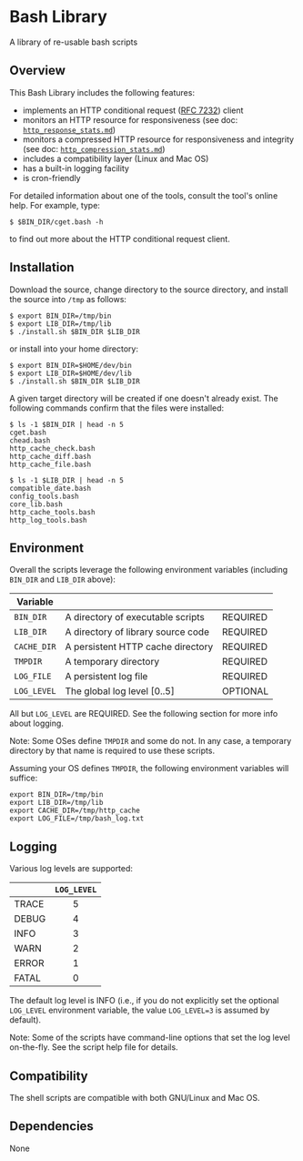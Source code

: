 # Bash Library

A library of re-usable bash scripts

## Overview

This Bash Library includes the following features:

* implements an HTTP conditional request ([RFC 7232](https://tools.ietf.org/html/rfc7232)) client
* monitors an HTTP resource for responsiveness (see doc: [`http_response_stats.md`](doc/http_response_stats.md))
* monitors a compressed HTTP resource for responsiveness and integrity (see doc: [`http_compression_stats.md`](doc/http_compression_stats.md))
* includes a compatibility layer (Linux and Mac OS)
* has a built-in logging facility
* is cron-friendly

For detailed information about one of the tools, consult the tool's online help. For example, type:

```Shell
$ $BIN_DIR/cget.bash -h
```

to find out more about the HTTP conditional request client.

## Installation

Download the source, change directory to the source directory, and install the source into `/tmp` as follows:

```Shell
$ export BIN_DIR=/tmp/bin
$ export LIB_DIR=/tmp/lib
$ ./install.sh $BIN_DIR $LIB_DIR
```

or install into your home directory:

```Shell
$ export BIN_DIR=$HOME/dev/bin
$ export LIB_DIR=$HOME/dev/lib
$ ./install.sh $BIN_DIR $LIB_DIR
```

A given target directory will be created if one doesn't already exist. The following commands confirm that the files were installed:

```Shell
$ ls -1 $BIN_DIR | head -n 5
cget.bash
chead.bash
http_cache_check.bash
http_cache_diff.bash
http_cache_file.bash

$ ls -1 $LIB_DIR | head -n 5
compatible_date.bash
config_tools.bash
core_lib.bash
http_cache_tools.bash
http_log_tools.bash
```

## Environment

Overall the scripts leverage the following environment variables (including `BIN_DIR` and `LIB_DIR` above):

| Variable | | |
| --- | --- | --- |
| `BIN_DIR` | A directory of executable scripts | REQUIRED |
| `LIB_DIR` | A directory of library source code | REQUIRED |
| `CACHE_DIR` | A persistent HTTP cache directory | REQUIRED |
| `TMPDIR` | A temporary directory | REQUIRED |
| `LOG_FILE` | A persistent log file | REQUIRED |
| `LOG_LEVEL` | The global log level [0..5] | OPTIONAL |

All but `LOG_LEVEL` are REQUIRED. See the following section for more info about logging.

Note: Some OSes define `TMPDIR` and some do not. In any case, a temporary directory by that name is required to use these scripts.

Assuming your OS defines `TMPDIR`, the following environment variables will suffice:

```Shell
export BIN_DIR=/tmp/bin
export LIB_DIR=/tmp/lib
export CACHE_DIR=/tmp/http_cache
export LOG_FILE=/tmp/bash_log.txt
```

## Logging

Various log levels are supported:

| | `LOG_LEVEL` |
| --- | :---: |
| TRACE | 5 |
| DEBUG | 4 |
| INFO  | 3 |
| WARN  | 2 |
| ERROR | 1 |
| FATAL | 0 |

The default log level is INFO (i.e., if you do not explicitly set the optional `LOG_LEVEL` environment variable, the value `LOG_LEVEL=3` is assumed by default).

Note: Some of the scripts have command-line options that set the log level on-the-fly. See the script help file for details.

## Compatibility

The shell scripts are compatible with both GNU/Linux and Mac OS.

## Dependencies

None
